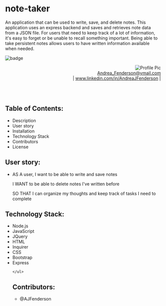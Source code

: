 # note-taker
An application that can be used to write, save, and delete notes. This application  uses an express backend and saves and retrieves note data from a JSON file. For users that need to keep track of a lot of information, it's easy to forget or be unable to recall something important. Being able to take persistent notes allows users to have written information available when needed.

<img src= "https://img.shields.io/badge/License-MIT-green" alt ="badge">
 
<p align="right">
  <img src= "https://avatars0.githubusercontent.com/u/60406213?s=250&u=eea7e033fa5aad8d575d12e807de91ac912e7204&v=4" alt ="Profile Pic" >
  <br>
  <a href="##">Andrea_Fenderson@ymail.com</a><br> |
  <a href="##"> www.linkedin.com/in/AndreaJFenderson</a> |
</p>
    

<br>
<br>

<h2> Table of Contents: </h2>
    <ul>
    <li> Description </li>
    <li> User story </li>
    <li> Installation </li>
    <li> Technology Stack </li>
    <li> Contributors </li>
    <li> License</li>
    </ul>


<h2> User story: </h2>
    <ul>
    <li> AS A user, I want to be able to write and save notes

I WANT to be able to delete notes I've written before

SO THAT I can organize my thoughts and keep track of tasks I need to complete
    </li>
    </ul>





<h2> Technology Stack: </h2>
    <ul>
    <li> Node.js </li> 
    <li> JavaScript </li> 
    <li> JQuery </li> 
    <li> HTML </li> 
    <li> Inquirer </li>
    <li> CSS </li>
    <li> Bootstrap </li>
    <li> Express </li>

    </ul>

<h2> Contributors: </h2>
    <ul>
    <li> @AJFenderson </li>
    </ul>







    
 
